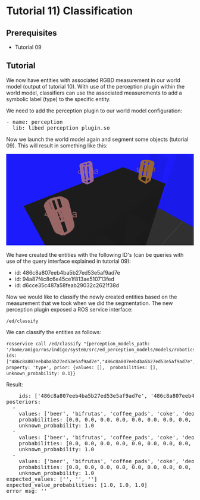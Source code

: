 # Tutorial 11) Classification

## Prerequisites

- Tutorial 09

## Tutorial

We now have entities with associated RGBD measurement in our world model (output of tutorial 10). With use of the perception plugin within the world model, classifiers can use the associated measurements to add a symbolic label (type) to the specific entity.

We need to add the perception plugin to our world model configuration:

<pre>
- name: perception                                                              
  lib: libed_perception_plugin.so  
</pre>

Now we launch the world model again and segment some objects (tutorial 09). This will result in something like this:

![segment](img/segment.png)

We have created the entities with the following ID's (can be queries with use of the query interface explained in tutorial 09):
- id: 486c8a807eeb4ba5b27ed53e5af9ad7e
- id: 94a87f4c8c6e45ce1f813ae510713fed
- id: d6cce35c487a58feab29032c2621f38d

Now we would like to classify the newly created entities based on the measurement that we took when we did the segmentation. The new perception plugin exposed a ROS service interface:

    /ed/classify
    
We can classify the entities as follows:

    rosservice call /ed/classify "{perception_models_path: '/home/amigo/ros/indigo/system/src/ed_perception_models/models/robotics_testlabs', ids: ["486c8a807eeb4ba5b27ed53e5af9ad7e","486c8a807eeb4ba5b27ed53e5af9ad7e","486c8a807eeb4ba5b27ed53e5af9ad7e"], property: 'type', prior: {values: [],  probabilities: [], unknown_probability: 0.1}}
    
Result:

<pre>
    ids: ['486c8a807eeb4ba5b27ed53e5af9ad7e', '486c8a807eeb4ba5b27ed53e5af9ad7e', '486c8a807eeb4ba5b27ed53e5af9ad7e']
posteriors: 
  - 
    values: ['beer', 'bifrutas', 'coffee_pads', 'coke', 'deodorant', 'fanta', 'ice_tea', 'mentos', 'sprite', 'tea', 'teddy_bear', 'water', 'xylit24_spearmint', 'xylit24_white']
    probabilities: [0.0, 0.0, 0.0, 0.0, 0.0, 0.0, 0.0, 0.0, 0.0, 0.0, 0.0, 0.0, 0.0, 0.0]
    unknown_probability: 1.0
  - 
    values: ['beer', 'bifrutas', 'coffee_pads', 'coke', 'deodorant', 'fanta', 'ice_tea', 'mentos', 'sprite', 'tea', 'teddy_bear', 'water', 'xylit24_spearmint', 'xylit24_white']
    probabilities: [0.0, 0.0, 0.0, 0.0, 0.0, 0.0, 0.0, 0.0, 0.0, 0.0, 0.0, 0.0, 0.0, 0.0]
    unknown_probability: 1.0
  - 
    values: ['beer', 'bifrutas', 'coffee_pads', 'coke', 'deodorant', 'fanta', 'ice_tea', 'mentos', 'sprite', 'tea', 'teddy_bear', 'water', 'xylit24_spearmint', 'xylit24_white']
    probabilities: [0.0, 0.0, 0.0, 0.0, 0.0, 0.0, 0.0, 0.0, 0.0, 0.0, 0.0, 0.0, 0.0, 0.0]
    unknown_probability: 1.0
expected_values: ['', '', '']
expected_value_probabilities: [1.0, 1.0, 1.0]
error_msg: ''
</pre>



